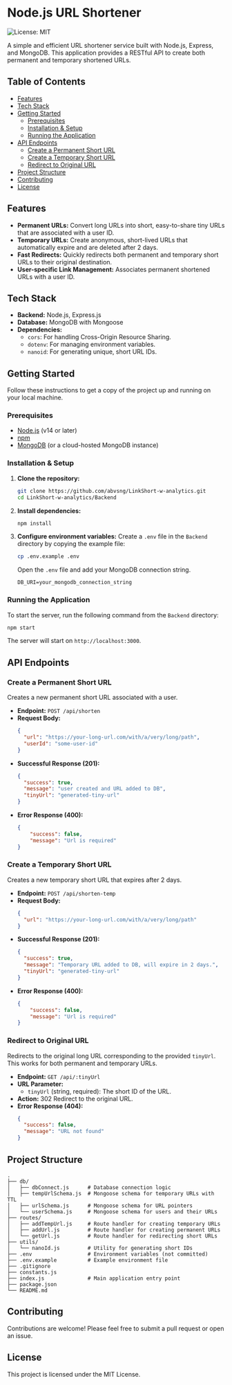 # Node.js URL Shortener

![License: MIT](https://img.shields.io/badge/License-MIT-yellow.svg)

A simple and efficient URL shortener service built with Node.js, Express, and MongoDB. This application provides a RESTful API to create both permanent and temporary shortened URLs.

## Table of Contents

- [Features](#features)
- [Tech Stack](#tech-stack)
- [Getting Started](#getting-started)
  - [Prerequisites](#prerequisites)
  - [Installation & Setup](#installation--setup)
  - [Running the Application](#running-the-application)
- [API Endpoints](#api-endpoints)
  - [Create a Permanent Short URL](#create-a-permanent-short-url)
  - [Create a Temporary Short URL](#create-a-temporary-short-url)
  - [Redirect to Original URL](#redirect-to-original-url)
- [Project Structure](#project-structure)
- [Contributing](#contributing)
- [License](#license)

## Features

-   **Permanent URLs:** Convert long URLs into short, easy-to-share tiny URLs that are associated with a user ID.
-   **Temporary URLs:** Create anonymous, short-lived URLs that automatically expire and are deleted after 2 days.
-   **Fast Redirects:** Quickly redirects both permanent and temporary short URLs to their original destination.
-   **User-specific Link Management:** Associates permanent shortened URLs with a user ID.

## Tech Stack

-   **Backend:** Node.js, Express.js
-   **Database:** MongoDB with Mongoose
-   **Dependencies:**
    -   `cors`: For handling Cross-Origin Resource Sharing.
    -   `dotenv`: For managing environment variables.
    -   `nanoid`: For generating unique, short URL IDs.

## Getting Started

Follow these instructions to get a copy of the project up and running on your local machine.

### Prerequisites

-   [Node.js](https://nodejs.org/) (v14 or later)
-   [npm](https://www.npmjs.com/)
-   [MongoDB](https://www.mongodb.com/try/download/community) (or a cloud-hosted MongoDB instance)

### Installation & Setup

1.  **Clone the repository:**
    ```sh
    git clone https://github.com/abvsng/LinkShort-w-analytics.git
    cd LinkShort-w-analytics/Backend
    ```

2.  **Install dependencies:**
    ```sh
    npm install
    ```

3.  **Configure environment variables:**
    Create a `.env` file in the `Backend` directory by copying the example file:
    ```sh
    cp .env.example .env
    ```
    Open the `.env` file and add your MongoDB connection string.

    ```
    DB_URI=your_mongodb_connection_string
    ```

### Running the Application

To start the server, run the following command from the `Backend` directory:

```sh
npm start
```

The server will start on `http://localhost:3000`.

## API Endpoints

### Create a Permanent Short URL

Creates a new permanent short URL associated with a user.

-   **Endpoint:** `POST /api/shorten`
-   **Request Body:**
    ```json
    {
      "url": "https://your-long-url.com/with/a/very/long/path",
      "userId": "some-user-id"
    }
    ```
-   **Successful Response (201):**
    ```json
    {
      "success": true,
      "message": "user created and URL added to DB",
      "tinyUrl": "generated-tiny-url"
    }
    ```
-   **Error Response (400):**
    ```json
    {
        "success": false,
        "message": "Url is required"
    }
    ```

### Create a Temporary Short URL

Creates a new temporary short URL that expires after 2 days.

-   **Endpoint:** `POST /api/shorten-temp`
-   **Request Body:**
    ```json
    {
      "url": "https://your-long-url.com/with/a/very/long/path"
    }
    ```
-   **Successful Response (201):**
    ```json
    {
      "success": true,
      "message": "Temporary URL added to DB, will expire in 2 days.",
      "tinyUrl": "generated-tiny-url"
    }
    ```
-   **Error Response (400):**
    ```json
    {
        "success": false,
        "message": "Url is required"
    }
    ```

### Redirect to Original URL

Redirects to the original long URL corresponding to the provided `tinyUrl`. This works for both permanent and temporary URLs.

-   **Endpoint:** `GET /api/:tinyUrl`
-   **URL Parameter:**
    -   `tinyUrl` (string, required): The short ID of the URL.
-   **Action:** 302 Redirect to the original URL.
-   **Error Response (404):**
    ```json
    {
      "success": false,
      "message": "URL not found"
    }
    ```

## Project Structure

```
.
├── db/
│   ├── dbConnect.js      # Database connection logic
│   ├── tempUrlSchema.js  # Mongoose schema for temporary URLs with TTL
│   ├── urlSchema.js      # Mongoose schema for URL pointers
│   └── userSchema.js     # Mongoose schema for users and their URLs
├── routes/
│   ├── addTempUrl.js     # Route handler for creating temporary URLs
│   ├── addUrl.js         # Route handler for creating permanent URLs
│   └── getUrl.js         # Route handler for redirecting short URLs
├── utils/
│   └── nanoId.js         # Utility for generating short IDs
├── .env                  # Environment variables (not committed)
├── .env.example          # Example environment file
├── .gitignore
├── constants.js
├── index.js              # Main application entry point
├── package.json
└── README.md
```

## Contributing

Contributions are welcome! Please feel free to submit a pull request or open an issue.

## License

This project is licensed under the MIT License.